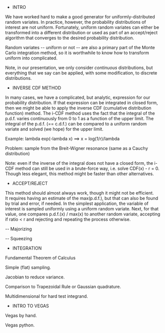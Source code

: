 * INTRO

We have worked hard to make a good generator for uniformly-distributed random variates.
In practice, however, the probability distributions of interest are not uniform.
Fortunately, uniform random variates can either be transformed into a different distribution
or used as part of an accept/reject algorithm that converges to the desired probability distribution.

Random variates -- uniform or not -- are also a primary part of the Monte Carlo integration method,
so it is worthwhile to know how to transform uniform into complicated.

Note, in our presentation, we only consider _continuous_ distributions, but everything that we say
can be applied, with some modification, to discrete distributions.   

* INVERSE CDF METHOD

In many cases, we have a complicated, but analytic, expression for our probability distribution.
If that expression can be integrated in closed form, then we might be able to apply the inverse
CDF (cumulative distribution function) method.   The i-CDF method uses the fact that the integral
of the p.d.f. varies continuously from 0 to 1 as a function of the upper limit.   The integral of
the p.d.f. (== c.d.f.) can be compared to a uniform random variate and solved (we hope) for the
upper limit.

Example: lambda exp(-lambda x) ==> x = log(1/r)/lambda

Problem:   sample from the Breit-Wigner resonance (same as a Cauchy distribution)

Note:  even if the inverse of the integral does not have a closed form, the i-CDF method
can still be used in a brute-force way, i.e. solve CDF(x) - r = 0.  Though less elegant, this
method might be faster than other alternatives.

* ACCEPT/REJECT

This method should almost always work, though it might not be efficient.   
It requires having an estimate of the max(p.d.f.), but that can also be found by trial and
error, if needed.   In the simplest application, the variable of interest is sampled uniformly
using a uniform random variate.    Next, for that value, one compares p.d.f.(x) / max(x) to
another random variate, accepting if ratio < r and rejecting and repeating the process otherwise.

-- Majorizing

-- Squeezing

* INTEGRATION

Fundamental Theorem of Calculus

Simple (flat) sampling.

Jacobian to reduce variance.

Comparison to Trapezoidal Rule or Gaussian quadrature.

Multidimensional for hard test integrand.

* INTRO TO VEGAS

Vegas by hand.

Vegas python.
